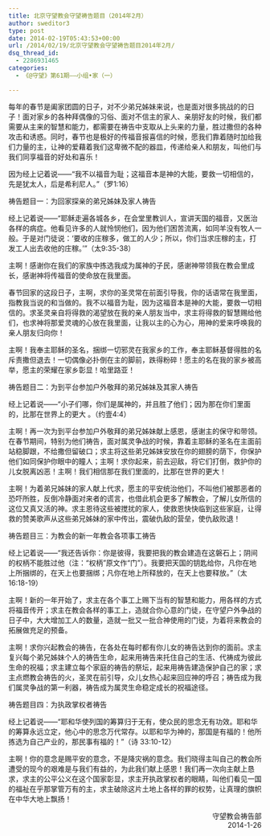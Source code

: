 ```yaml
---
title: 北京守望教会守望祷告题目（2014年2月）
author: sweditor3
type: post
date: 2014-02-19T05:43:53+00:00
url: /2014/02/19/北京守望教会守望祷告题目2014年2月/
dsq_thread_id:
  - 2286931465
categories:
  - 《@守望》第61期——小组•家（一）

---
```

每年的春节是阖家团圆的日子，对不少弟兄姊妹来说，也是面对很多挑战的的日子！面对家乡的各种拜偶像的习俗、面对不信主的家人、亲朋好友的时候，我们都需要从主来的智慧和能力，都需要在祷告中支取从上头来的力量，胜过撒但的各种攻击和诱惑。同时，春节也是极好的传福音报喜信的时候，愿我们靠着随时加给我们力量的主，让神的爱藉着我们这卑微不配的器皿，传递给亲人和朋友，叫他们与我们同享福音的好处和喜乐！

因为经上记着说——“我不以福音为耻；这福音本是神的大能，要救一切相信的，先是犹太人，后是希利尼人。”（罗1:16）

祷告题目一：为回家探亲的弟兄姊妹及家人祷告
  
经上记着说——“耶稣走遍各城各乡，在会堂里教训人，宣讲天国的福音，又医治各样的病症。他看见许多的人就怜悯他们，因为他们困苦流离，如同羊没有牧人一般。于是对门徒说：‘要收的庄稼多，做工的人少；所以，你们当求庄稼的主，打发工人出去收他的庄稼。’”（太9:35-38）

主啊！感谢你在我们的家族中拣选我成为属神的子民，感谢神带领我在教会里成长，感谢神将传福音的使命放在我里面。
  
春节回家的这段日子，主啊，求你的圣灵常在前面引导我，你的话语常在我里面，指教我当说的和当做的。我不以福音为耻，因为这福音本是神的大能，要救一切相信的。求圣灵亲自将得救的渴望放在我的亲人朋友当中，求主将得救的智慧赐给他们，也求神将那爱灵魂的心放在我里面，让我以主的心为心，用神的爱来呼唤我的亲人朋友归向你！
  
主啊！我奉主耶稣的圣名，捆绑一切邪灵在我家乡的工作，奉主耶稣基督得胜的名斥责撒但退去！一切偶像必扑倒在主的脚前，跌得粉碎！愿主的名在我的家乡被高举，愿主的荣耀在家乡彰显！哈里路亚！

祷告题目二：为到平台参加户外敬拜的弟兄姊妹及其家人祷告
  
经上记着说——“小子们哪，你们是属神的，并且胜了他们；因为那在你们里面的，比那在世界上的更大 。（约壹4:4）

主啊！再一次为到平台参加户外敬拜的弟兄姊妹献上感恩，感谢主的保守和带领。在春节期间，特别为他们祷告，面对属灵争战的时候，靠着主耶稣的圣名在主面前站稳脚跟，不给撒但留破口；求主将这些弟兄姊妹安放在你的翅膀的荫下，你保护他们如同保护你眼中的瞳人；主啊！求你起来，前去迎敌，将它们打倒，救护你的儿女脱离凶恶！主啊！我们相信那在我们里面的，比那在世界的更大！
  
主啊！为着弟兄姊妹的家人献上代求，愿主的平安统治他们，不叫他们被那恶者的恐吓所胜，反倒冷静面对来者的谎言，也借此机会更多了解教会，了解儿女所信的这位又真又活的神。求主恩待这些被搅扰的家人，使救恩快快临到这些家庭，让得救的赞美歌声从这些弟兄姊妹的家中传出，震破仇敌的营垒，使仇敌败退！

祷告题目三：为教会的新一年教会各项事工祷告
  
经上记着说——“我还告诉你：你是彼得，我要把我的教会建造在这磐石上；阴间的权柄不能胜过他（注：“权柄”原文作“门”）。我要把天国的钥匙给你，凡你在地上所捆绑的，在天上也要捆绑；凡你在地上所释放的，在天上也要释放。”（太16:18-19）

主啊！新的一年开始了，求主在各个事工上赐下当有的智慧和能力，用各样的方式将福音传开；求主在教会各样的事工上，造就合你心意的门徒，在守望户外争战的日子中，大大增加工人的数量，造就一批又一批合神使用的门徒，为着将来教会的拓展做充足的预备。

主啊！求你兴起教会的祷告，在各处在每时都有你儿女的祷告达到你的面前。求主复兴每个弟兄姊妹个人的祷告生命，起来用祷告来托住自己的生活、代祷成为彼此生命的祝福；求主建立每个家庭的祷告的祭坛，起来用祷告建造保护自己的家；求主点燃教会祷告的火，圣灵在前引导，众儿女热心起来回应神的呼召；祷告成为我们属灵争战的第一利器，祷告成为属灵生命稳定成长的祝福途径。

祷告题目四：为执政掌权者祷告
  
经上记着说——“耶和华使列国的筹算归于无有，使众民的思念无有功效。耶和华的筹算永远立定，他心中的思念万代常存。以耶和华为神的，那国是有福的！他所拣选为自己产业的，那民事有福的！”（诗 33:10-12）

主啊！你的意念是赐平安的意念，不是降灾祸的意念。我们晓得主叫自己的教会所遭受的现今的艰难是与我们有益的，为此我们献上感恩！我们再一次向主献上恳求，求主的公平公义在这个国家彰显，求主开执政掌权者的眼睛，叫他们看见一国的福祉在乎那掌管万有的主，求主破除这片土地上各样的罪的权势，让真理的旗帜在中华大地上飘扬！

<p style="text-align: right;">
  　　　　　　　　　　　　　　　　　　　　　　　　　　守望教会祷告部<br /> 2014-1-26
</p>